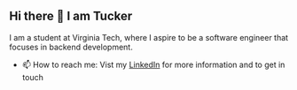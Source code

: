 ## Hi there 👋 I am Tucker
I am a student at Virginia Tech, where I aspire to be a software engineer that focuses in backend development.
- 📫 How to reach me: Vist my [LinkedIn](https://www.linkedin.com/in/tucker-vann-48bb20314/) for more information and to get in touch
